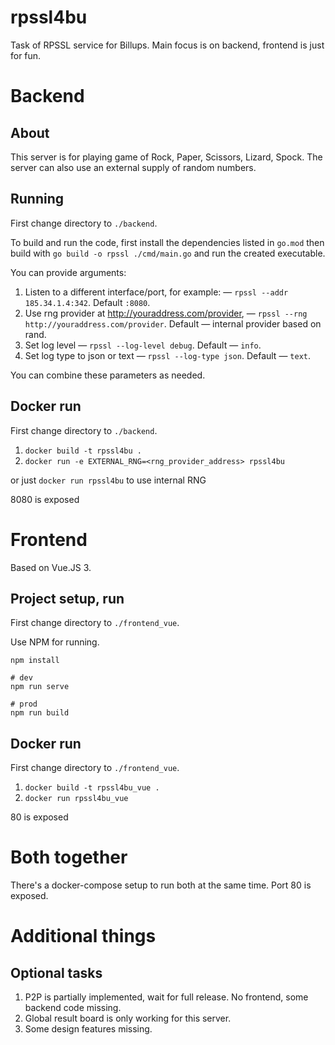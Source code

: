 # rpssl4bu

Task of RPSSL service for Billups.
Main focus is on backend, frontend is just for fun.

# Backend

## About

This server is for playing game of Rock, Paper, Scissors, Lizard, Spock.
The server can also use an external supply of random numbers.

## Running

First change directory to `./backend`.

To build and run the code, first install the dependencies listed in `go.mod`
then build with `go build -o rpssl ./cmd/main.go` and run the created executable.

You can provide arguments:

1. Listen to a different interface/port, for example: — `rpssl --addr 185.34.1.4:342`. Default `:8080`.
2. Use rng provider at http://youraddress.com/provider, — `rpssl --rng http://youraddress.com/provider`. Default — internal provider based on rand.
3. Set log level — `rpssl --log-level debug`. Default — `info`.
4. Set log type to json or text — `rpssl --log-type json`. Default — `text`.

You can combine these parameters as needed.

## Docker run

First change directory to `./backend`.

1. `docker build -t rpssl4bu .`
2. `docker run -e EXTERNAL_RNG=<rng_provider_address> rpssl4bu`

or just `docker run rpssl4bu` to use internal RNG

8080 is exposed

# Frontend

Based on Vue.JS 3.

## Project setup, run

First change directory to `./frontend_vue`.

Use NPM for running.

```
npm install

# dev
npm run serve

# prod
npm run build
```

## Docker run

First change directory to `./frontend_vue`.

1. `docker build -t rpssl4bu_vue .`
2. `docker run rpssl4bu_vue`

80 is exposed

# Both together

There's a docker-compose setup to run both at the same time.
Port 80 is exposed.

# Additional things

## Optional tasks

1. P2P is partially implemented, wait for full release. No frontend, some backend code missing.
2. Global result board is only working for this server.
3. Some design features missing.
